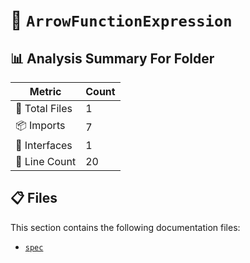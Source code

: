 # 📁 `ArrowFunctionExpression`

## 📊 Analysis Summary For Folder

| Metric | Count |
|--------|-------|
| 📁 Total Files | 1 |
| 📦 Imports | 7 |
| 📐 Interfaces | 1 |
| 🔢 Line Count | 20 |


## 📋 Files

This section contains the following documentation files:

- [`spec`](./spec.md)